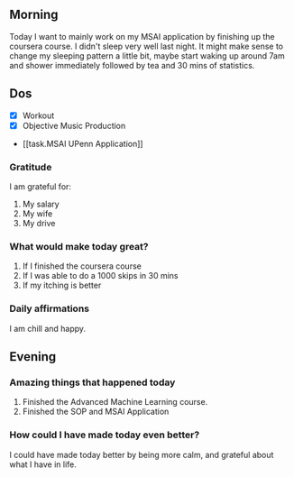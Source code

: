 ## Morning

Today I want to mainly work on my MSAI application by finishing up the coursera course. I didn't sleep very well last night. It might make sense to change my sleeping pattern a little bit, maybe start waking up around 7am and shower immediately followed by tea and 30 mins of statistics.

## Dos

- [X] Workout
- [X] Objective Music Production
- [[task.MSAI UPenn Application]] 

### Gratitude

I am grateful for:

1. My salary
2. My wife
3. My drive

### What would make today great?

1. If I finished the coursera course
2. If I was able to do a 1000 skips in 30 mins
3. If my itching is better

### Daily affirmations

I am chill and happy.

## Evening

<!-- Fill out this section before going to sleep, reflecting on your day -->

### Amazing things that happened today

1. Finished the Advanced Machine Learning course.
2. Finished the SOP and MSAI Application

### How could I have made today even better?

I could have made today better by being more calm, and grateful about what I have in life.
